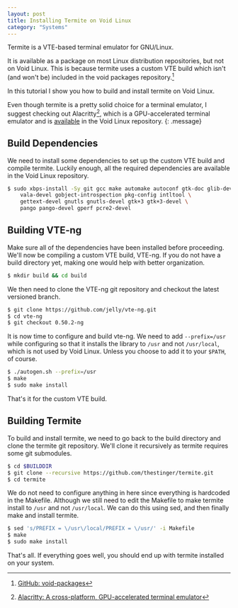 ```yaml
---
layout: post
title: Installing Termite on Void Linux
category: "Systems"
---
```


Termite is a VTE-based terminal emulator for GNU/Linux.

It is available as a package on most Linux distribution repositories, but not on Void Linux. This is because termite uses a custom VTE build which isn't (and won't be) included in the void packages repository.[^void-packages]

In this tutorial I show you how to build and install termite on Void Linux.

Even though termite is a pretty solid choice for a terminal emulator, I suggest checking out Alacritty[^alacritty], which is a GPU-accelerated terminal emulator and is [available](https://github.com/void-linux/void-packages/blob/master/srcpkgs/alacritty/template) in the Void Linux repository.
{: .message}

## Build Dependencies

We need to install some dependencies to set up the custom VTE build and compile termite. Luckily enough, all the required dependencies are available in the Void Linux repository.

```sh
$ sudo xbps-install -Sy git gcc make automake autoconf gtk-doc glib-devel \
	vala-devel gobject-introspection pkg-config intltool \
	gettext-devel gnutls gnutls-devel gtk+3 gtk+3-devel \ 
	pango pango-devel gperf pcre2-devel
```

## Building VTE-ng

Make sure all of the dependencies have been installed before proceeding. We'll now be compiling a custom VTE build, VTE-ng. If you do not have a build directory yet, making one would help with better organization.

```sh
$ mkdir build && cd build
```

We then need to clone the VTE-ng git repository and checkout the latest versioned branch.

```sh
$ git clone https://github.com/jelly/vte-ng.git
$ cd vte-ng
$ git checkout 0.50.2-ng
```

It is now time to configure and build vte-ng. We need to add `--prefix=/usr` while configuring so that it installs the library to `/usr` and not `/usr/local`, which is not used by Void Linux. Unless you choose to add it to your `$PATH`, of course.

```sh
$ ./autogen.sh --prefix=/usr
$ make
$ sudo make install
```

That's it for the custom VTE build.

## Building Termite

To build and install termite, we need to go back to the build directory and clone the termite git repository. We'll clone it recursively as termite requires some git submodules.

```sh
$ cd $BUILDDIR
$ git clone --recursive https://github.com/thestinger/termite.git
$ cd termite
```

We do not need to configure anything in here since everything is hardcoded in the Makefile. Although we still need to edit the Makefile to make termite install to `/usr` and not `/usr/local`. We can do this using sed, and then finally make and install termite.

```sh
$ sed 's/PREFIX = \/usr\/local/PREFIX = \/usr/' -i Makefile
$ make
$ sudo make install
```

That's all. If everything goes well, you should end up with termite installed on your system.

[^void-packages]: [GitHub: void-packages](https://github.com/void-linux/void-packages)
[^alacritty]: [Alacritty: A cross-platform, GPU-accelerated terminal emulator](https://github.com/alacritty/alacritty)
